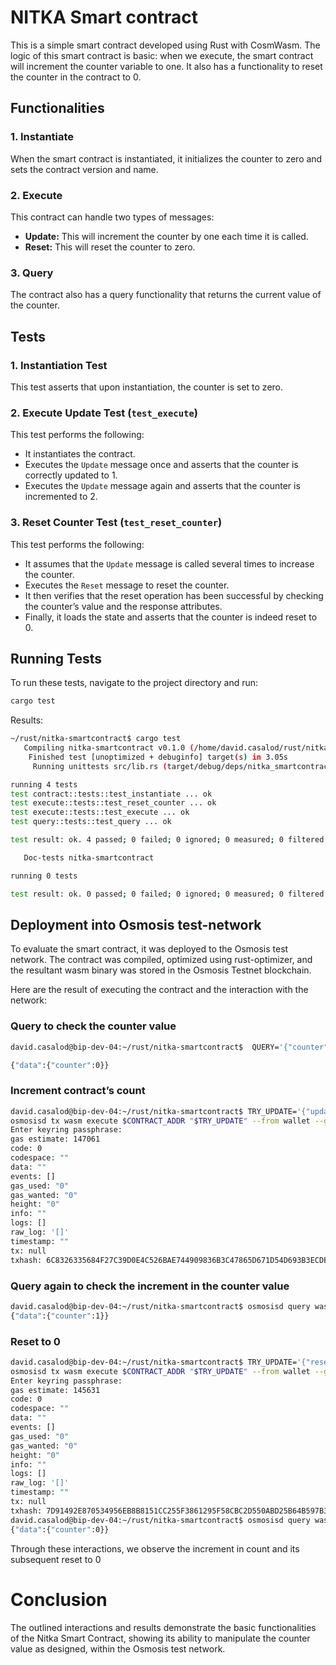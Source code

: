 # NITKA Smart contract 

This is a simple smart contract developed using Rust with CosmWasm. The logic of this smart contract is basic: when we execute, the smart contract will increment the counter variable to one. It also has a  functionality to reset the counter in the contract to 0.

## Functionalities

### 1. Instantiate
When the smart contract is instantiated, it initializes the counter to zero and sets the contract version and name.

### 2. Execute
This contract can handle two types of messages:
- **Update:** This will increment the counter by one each time it is called.
- **Reset:** This will reset the counter to zero.

### 3. Query
The contract also has a query functionality that returns the current value of the counter.

## Tests
### 1. Instantiation Test
This test asserts that upon instantiation, the counter is set to zero.

### 2. Execute Update Test (`test_execute`)
This test performs the following:
   - It instantiates the contract.
   - Executes the `Update` message once and asserts that the counter is correctly updated to 1.
   - Executes the `Update` message again and asserts that the counter is incremented to 2.

### 3. Reset Counter Test (`test_reset_counter`)
This test performs the following:
   - It assumes that the `Update` message is called several times to increase the counter.
   - Executes the `Reset` message to reset the counter.
   - It then verifies that the reset operation has been successful by checking the counter’s value and the response attributes.
   - Finally, it loads the state and asserts that the counter is indeed reset to 0.

## Running Tests

To run these tests, navigate to the project directory and run:
```sh
cargo test
```
Results: 
```sh
~/rust/nitka-smartcontract$ cargo test
   Compiling nitka-smartcontract v0.1.0 (/home/david.casalod/rust/nitka-smartcontract)
    Finished test [unoptimized + debuginfo] target(s) in 3.05s
     Running unittests src/lib.rs (target/debug/deps/nitka_smartcontract-f097190f75288bd3)

running 4 tests
test contract::tests::test_instantiate ... ok
test execute::tests::test_reset_counter ... ok
test execute::tests::test_execute ... ok
test query::tests::test_query ... ok

test result: ok. 4 passed; 0 failed; 0 ignored; 0 measured; 0 filtered out; finished in 0.00s

   Doc-tests nitka-smartcontract

running 0 tests

test result: ok. 0 passed; 0 failed; 0 ignored; 0 measured; 0 filtered out; finished in 0.00s
```

## Deployment into Osmosis test-network

To evaluate the smart contract, it was deployed to the Osmosis test network. The contract was compiled, optimized using rust-optimizer, and the resultant wasm binary was stored in the Osmosis Testnet blockchain.

Here are the result of executing the contract and the interaction with the network: 

### Query to check the counter value
```sh
david.casalod@bip-dev-04:~/rust/nitka-smartcontract$  QUERY='{"counter":{}}'osmosisd query wasm contract-state smart $CONTRACT_ADDR "$QUERY" --output json

{"data":{"counter":0}}
```
### Increment contract’s count
```sh
david.casalod@bip-dev-04:~/rust/nitka-smartcontract$ TRY_UPDATE='{"update":{}}'
osmosisd tx wasm execute $CONTRACT_ADDR "$TRY_UPDATE" --from wallet --gas-prices 0.025uosmo --gas auto --gas-adjustment 1.3 -y
Enter keyring passphrase:
gas estimate: 147061
code: 0
codespace: ""
data: ""
events: []
gas_used: "0"
gas_wanted: "0"
height: "0"
info: ""
logs: []
raw_log: '[]'
timestamp: ""
tx: null
txhash: 6C8326335684F27C39D0E4C526BAE744909836B3C47865D671D54D693B3ECDB0
```

### Query again to check the increment in the counter value
```sh
david.casalod@bip-dev-04:~/rust/nitka-smartcontract$ osmosisd query wasm contract-state smart $CONTRACT_ADDR "$QUERY" --output json
{"data":{"counter":1}}
```

### Reset to 0
```sh
david.casalod@bip-dev-04:~/rust/nitka-smartcontract$ TRY_UPDATE='{"reset":{}}'
osmosisd tx wasm execute $CONTRACT_ADDR "$TRY_UPDATE" --from wallet --gas-prices 0.025uosmo --gas auto --gas-adjustment 1.3 -y  
Enter keyring passphrase:
gas estimate: 145631
code: 0
codespace: ""
data: ""
events: []
gas_used: "0"
gas_wanted: "0"
height: "0"
info: ""
logs: []
raw_log: '[]'
timestamp: ""
tx: null
txhash: 7D91492E870534956EB8B8151CC255F3861295F58CBC2D550ABD25B64B597B39
david.casalod@bip-dev-04:~/rust/nitka-smartcontract$ osmosisd query wasm contract-state smart $CONTRACT_ADDR "$QUERY" --output json
{"data":{"counter":0}}
```
Through these interactions, we observe the increment in count and its subsequent reset to 0


# Conclusion
The outlined interactions and results demonstrate the basic functionalities of the Nitka Smart Contract, showing its ability to manipulate the counter value as designed, within the Osmosis test network.
